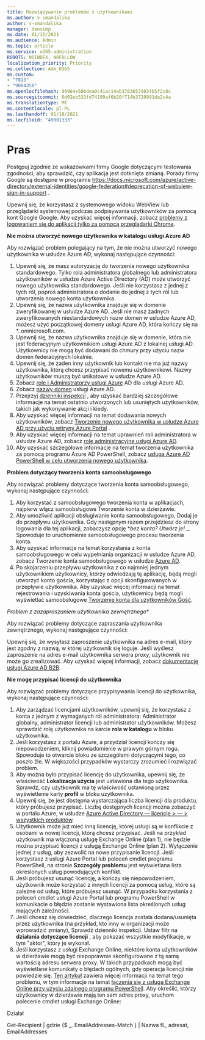 ```yaml
---
title: Rozwiązywanie problemów z użytkownikami
ms.author: v-smandalika
author: v-smandalika
manager: dansimp
ms.date: 01/15/2021
ms.audience: Admin
ms.topic: article
ms.service: o365-administration
ROBOTS: NOINDEX, NOFOLLOW
localization_priority: Priority
ms.collection: Adm_O365
ms.custom:
- "7813"
- "9004358"
ms.openlocfilehash: d9964e50bdea0c41ac14ab3783b579034b5f2c8c
ms.sourcegitcommit: 6d02eb533fd74199af6b20f714b3720991da2c4a
ms.translationtype: MT
ms.contentlocale: pl-PL
ms.lasthandoff: 01/18/2021
ms.locfileid: "49901333"
---
```

# <a name="announcements"></a>Pras

Postępuj zgodnie ze wskazówkami firmy Google dotyczącymi testowania zgodności, aby sprawdzić, czy aplikacja jest dotknięta zmianą. Porady firmy Google są dostępne w programie https://docs.microsoft.com/azure/active-directory/external-identities/google-federation#deprecation-of-webview-sign-in-support .

Upewnij się, że korzystasz z systemowego widoku WebView lub przeglądarki systemowej podczas podpisywania użytkowników za pomocą kont Google Google. Aby uzyskać więcej informacji, zobacz [problemy z logowaniem się do aplikacji tylko za pomocą przeglądarki Chrome](https://docs.microsoft.com/office365/troubleshoot/miscellaneous/chrome-behavior-affects-applications).


**Nie można utworzyć nowego użytkownika w katalogu usługi Azure AD**

Aby rozwiązać problem polegający na tym, że nie można utworzyć nowego użytkownika w usłudze Azure AD, wykonaj następujące czynności:

1. Upewnij się, że masz autoryzację do tworzenia nowego użytkownika standardowego. Tylko rola administratora globalnego lub administratora użytkowników w usłudze Azure Active Directory (AD) może utworzyć nowego użytkownika standardowego. Jeśli nie korzystasz z jednej z tych ról, poproś administratora o dodanie do jednej z tych ról lub utworzenia nowego konta użytkownika.
2. Upewnij się, że nazwa użytkownika znajduje się w domenie zweryfikowanej w usłudze Azure AD. Jeśli nie masz żadnych zweryfikowanych niestandardowych nazw domen w usłudze Azure AD, możesz użyć początkowej domeny usługi Azure AD, która kończy się na *. onmicrosoft.com.
3. Upewnij się, że nazwa użytkownika znajduje się w domenie, która nie jest federacyjnym użytkownikiem usługi Azure AD z lokalnej usługi AD. Użytkownicy nie mogą być dodawani do chmury przy użyciu nazw domen federacyjnych lokalnie.
4. Upewnij się, że żaden inny użytkownik lub kontakt nie ma już nazwy użytkownika, którą chcesz przypisać nowemu użytkownikowi. Nazwy użytkowników muszą być unikatowe w usłudze Azure AD.
5. Zobacz [role i Administratorzy usługi Azure](https://ms.portal.azure.com/#blade/Microsoft_AAD_IAM/ActiveDirectoryMenuBlade/RolesAndAdministrators) AD dla usługi Azure AD.
6. Zobacz [nazwy domen](https://ms.portal.azure.com/#blade/Microsoft_AAD_IAM/ActiveDirectoryMenuBlade/Domains) usługi Azure AD.
7. Przejrzyj [dzienniki inspekcji](https://ms.portal.azure.com/#blade/Microsoft_AAD_IAM/ActiveDirectoryMenuBlade/Audit) , aby uzyskać bardziej szczegółowe informacje na temat ostatnio utworzonych lub usuniętych użytkowników, takich jak wykonywanie akcji i kiedy.
8. Aby uzyskać więcej informacji na temat dodawania nowych użytkowników, zobacz [Tworzenie nowego użytkownika w usłudze Azure AD przy użyciu witryny Azure Portal](https://docs.microsoft.com/azure/active-directory/fundamentals/add-users-azure-active-directory) .
9. Aby uzyskać więcej informacji na temat uprawnień roli administratora w usłudze Azure AD, zobacz [role administracyjne usługi Azure AD](https://docs.microsoft.com/azure/active-directory/roles/permissions-reference).
10. Aby uzyskać szczegółowe informacje na temat tworzenia użytkownika za pomocą programu Azure AD PowerShell, zobacz [usługa Azure AD PowerShell w celu utworzenia nowego użytkownika](https://docs.microsoft.com/powershell/module/azuread/new-azureaduser).

**Problem dotyczący tworzenia konta samoobsługowego**

Aby rozwiązać problemy dotyczące tworzenia konta samoobsługowego, wykonaj następujące czynności:

1. Aby korzystać z samoobsługowego tworzenia konta w aplikacjach, najpierw włącz samoobsługowe Tworzenie konta w dzierżawie. 
2. Aby umożliwić aplikacji obsługiwanie konta samoobsługowego, Dodaj je do przepływu użytkownika. Gdy następnym razem przejdziesz do strony logowania dla tej aplikacji, zobaczysz opcję **_bez konta? Utwórz je!_* _. Spowoduje to uruchomienie samoobsługowego procesu tworzenia konta.
3. Aby uzyskać informacje na temat korzystania z konta samoobsługowego w celu wypełniania organizacji w usłudze Azure AD, zobacz Tworzenie konta samoobsługowego w usłudze [Azure AD](https://docs.microsoft.com/azure/active-directory/enterprise-users/directory-self-service-signup).
4. Po skojarzeniu przepływu użytkownika z co najmniej jednym użytkownikiem użytkownicy, którzy odwiedzają tę aplikację, będą mogli utworzyć konto gościa, korzystając z opcji skonfigurowanych w przepływie użytkownika. Aby uzyskać więcej informacji na temat rejestrowania i uzyskiwania konta gościa, użytkownicy będą mogli wyświetlać samoobsługowe [Tworzenie konta dla użytkowników Gość](https://docs.microsoft.com/azure/active-directory/external-identities/self-service-sign-up-user-flow).

*Problem z zazapraszaniem użytkownika zewnętrznego**

Aby rozwiązać problemy dotyczące zapraszania użytkownika zewnętrznego, wykonaj następujące czynności:

Upewnij się, że wysyłasz zaproszenie użytkownika na adres e-mail, który jest zgodny z nazwą, w której użytkownik się loguje. Jeśli wyślesz zaproszenie na adres e-mail użytkownika serwera proxy, użytkownik nie może go zrealizować. Aby uzyskać więcej informacji, zobacz [dokumentację usługi Azure AD B2B](https://docs.microsoft.com/azure/active-directory/external-identities/).

**Nie mogę przypisać licencji do użytkownika**

Aby rozwiązać problemy dotyczące przypisywania licencji do użytkownika, wykonaj następujące czynności:

1. Aby zarządzać licencjami użytkowników, upewnij się, że korzystasz z konta z jednym z wymaganych ról administratora: Administrator globalny, administrator licencji lub administrator użytkowników. Możesz sprawdzić rolę użytkownika na karcie **rola w katalogu** w bloku użytkownika.
2. Jeśli korzystasz z portalu Azure, a przydział licencji kończy się niepowodzeniem, kliknij powiadomienie w prawym górnym rogu. Spowoduje to otwarcie bloku ze szczegółami dotyczącymi tego, co poszło źle. W większości przypadków wystarczy zrozumieć i rozwiązać problem.
3. Aby można było przypisać licencję do użytkownika, upewnij się, że właściwość **Lokalizacja użycia** jest ustawiona dla tego użytkownika. Sprawdź, czy użytkownik ma tę właściwość ustawioną przez wyświetlenie karty **profil** w bloku użytkownika.
4. Upewnij się, że jest dostępna wystarczająca liczba licencji dla produktu, który próbujesz przypisać. Liczbę dostępnych licencji można zobaczyć w portalu Azure, w usłudze [Azure Active Directory — licencje > — > wszystkich produktów](https://ms.portal.azure.com/#blade/Microsoft_AAD_IAM/LicensesMenuBlade/Products).
5. Użytkownik może już mieć inną licencję, której usługi są w konflikcie z osobami w nowej licencji, którą chcesz przypisać. Jeśli na przykład użytkownik ma włączoną usługę Exchange Online (plan 1), nie będzie można przypisać licencji z usługą Exchange Online (plan 2). Wyłączenie jednej z usług, aby zezwolić na nowe przypisanie licencji. Jeśli korzystasz z usługi Azure Portal lub poleceń cmdlet programu PowerShell, na stronie **Szczegóły problemu** jest wyświetlana lista określonych usług powodujących konflikt.
6. Jeśli próbujesz usunąć licencję, a kończy się niepowodzeniem, użytkownik może korzystać z innych licencji za pomocą usług, które są zależne od usług, które próbujesz usunąć. W przypadku korzystania z poleceń cmdlet usługi Azure Portal lub programu PowerShell w komunikacie o błędzie zostanie wystawiona lista określonych usług mających zależności.
7. Jeśli chcesz się dowiedzieć, dlaczego licencja została dodana/usunięta przez użytkownika (na przykład, kto inny w organizacji może wprowadzić zmiany), Sprawdź dzienniki inspekcji. Ustaw filtr na **działania dotyczące licencji** , aby pokazać wszystkie modyfikacje, w tym "aktor", który je wykonał.
8. Jeśli korzystasz z usługi Exchange Online, niektóre konta użytkowników w dzierżawie mogą być niepoprawnie skonfigurowane z tą samą wartością adresu serwera proxy. W takich przypadkach mogą być wyświetlane komunikaty o błędach ogólnych, gdy operacja licencji nie powiedzie się. [Ten artykuł](https://docs.microsoft.com/exchange/troubleshoot/administration/proxy-address-being-used) zawiera więcej informacji na temat tego problemu, w tym informacje na temat [łączenia się z usługą Exchange Online przy użyciu zdalnego programu PowerShell](https://docs.microsoft.com/powershell/exchange/connect-to-exchange-online-powershell). Aby określić, którzy użytkownicy w dzierżawie mają ten sam adres proxy, uruchom polecenie cmdlet usługi Exchange Online:

Działał

Get-Recipient | gdzie {$ _. EmailAddresses-Match <user principal name> } | Nazwa fL, adresat, EmailAddresses





